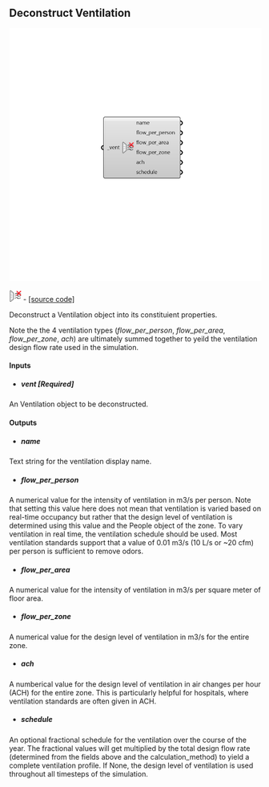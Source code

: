 ## Deconstruct Ventilation

![](../../images/components/Deconstruct_Ventilation.png)

![](../../images/icons/Deconstruct_Ventilation.png) - [[source code]](https://github.com/ladybug-tools/honeybee-grasshopper-energy/blob/master/honeybee_grasshopper_energy/src//HB%20Deconstruct%20Ventilation.py)


Deconstruct a Ventilation object into its constituient properties. 

Note the the 4 ventilation types (_flow_per_person_, _flow_per_area_, _flow_per_zone_, _ach_) are ultimately summed together to yeild the ventilation design flow rate used in the simulation. 



#### Inputs
* ##### vent [Required]
An Ventilation object to be deconstructed. 

#### Outputs
* ##### name
Text string for the ventilation display name. 
* ##### flow_per_person
A numerical value for the intensity of ventilation in m3/s per person. Note that setting this value here does not mean that ventilation is varied based on real-time occupancy but rather that the design level of ventilation is determined using this value and the People object of the zone. To vary ventilation in real time, the ventilation schedule should be used. Most ventilation standards support that a value of 0.01 m3/s (10 L/s or ~20 cfm) per person is sufficient to remove odors. 
* ##### flow_per_area
A numerical value for the intensity of ventilation in m3/s per square meter of floor area. 
* ##### flow_per_zone
A numerical value for the design level of ventilation in m3/s for the entire zone. 
* ##### ach
A numberical value for the design level of ventilation in air changes per hour (ACH) for the entire zone. This is particularly helpful for hospitals, where ventilation standards are often given in ACH. 
* ##### schedule
An optional fractional schedule for the ventilation over the course of the year. The fractional values will get multiplied by the total design flow rate (determined from the fields above and the calculation_method) to yield a complete ventilation profile. If None, the design level of ventilation is used throughout all timesteps of the simulation. 